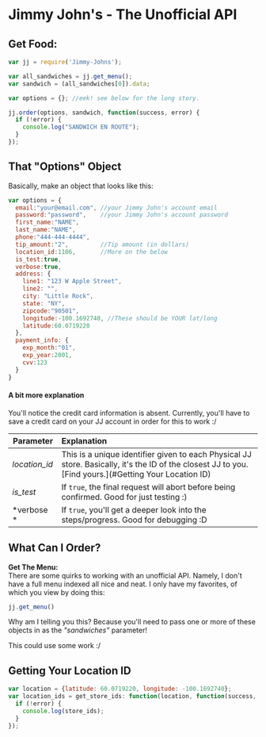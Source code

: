 
# Jimmy John's - The Unofficial API



## Get Food:

```js
var jj = require('Jimmy-Johns');

var all_sandwiches = jj.get_menu();
var sandwich = (all_sandwiches[0]).data;

var options = {}; //eek! see below for the long story.

jj.order(options, sandwich, function(success, error) {
  if (!error) {
    console.log("SANDWICH EN ROUTE");
  }
});
```

## That "Options" Object
Basically, make an object that looks like this:
```js
var options = {
  email:"your@email.com", //your Jimmy John's account email
  password:"password",    //your Jimmy John's account password
  first_name:"NAME",
  last_name:"NAME",
  phone:"444-444-4444",
  tip_amount:"2",         //Tip amount (in dollars)
  location_id:1106,       //More on the below
  is_test:true,
  verbose:true,
  address: {
    line1: "123 W Apple Street",
    line2: "",
    city: "Little Rock",
    state: "NY",
    zipcode:"90501",
    longitude:-100.1692740, //These should be YOUR lat/long
    latitude:60.0719220
  },
  payment_info: {
    exp_month:"01",
    exp_year:2001,
    cvv:123
  }
}
```

#### A bit more explanation
You'll notice the credit card information is absent. Currently, you'll have to save a credit card on your JJ account in order for this to work :/

| Parameter       | Explanation                                                        |
| -------------   |:--------------------------------------                             |
| *location_id*   | This is a unique identifier given to each Physical JJ store. Basically, it's the ID of the closest JJ to you. [Find yours.](#Getting Your Location ID) |
| *is_test*       | If ```true```, the final request will abort before being confirmed. Good for just testing :)    |
| *verbose *      | If ```true```, you'll get a deeper look into the steps/progress. Good for debugging :D           |


## What Can I Order?
**Get The Menu:**  
There are some quirks to working with an unofficial API.
Namely, I don't have a full menu indexed all nice and neat. I only have my favorites, of which you view by doing this:
```js
jj.get_menu()
```
Why am I telling you this? Because you'll need to pass one or more of these objects in as the *"sandwiches"* parameter!  

This could use some work :/



## Getting Your Location ID
```js
var location = {latitude: 60.0719220, longitude: -100.1692740};
var location_ids = get_store_ids: function(location, function(success, error, store_ids){
  if (!error) {
    console.log(store_ids);
  }
});
```
